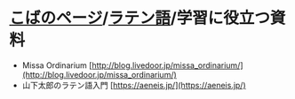 # [こばのページ](../index.html)/[ラテン語](index.html)/学習に役立つ資料

- Missa Ordinarium [http://blog.livedoor.jp/missa_ordinarium/](http://blog.livedoor.jp/missa_ordinarium/)
- 山下太郎のラテン語入門 [https://aeneis.jp/](https://aeneis.jp/)
